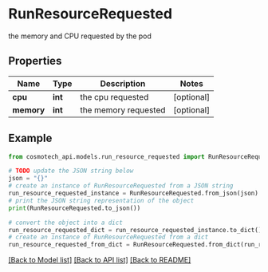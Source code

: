 # RunResourceRequested

the memory and CPU requested by the pod

## Properties

Name | Type | Description | Notes
------------ | ------------- | ------------- | -------------
**cpu** | **int** | the cpu requested | [optional] 
**memory** | **int** | the memory requested | [optional] 

## Example

```python
from cosmotech_api.models.run_resource_requested import RunResourceRequested

# TODO update the JSON string below
json = "{}"
# create an instance of RunResourceRequested from a JSON string
run_resource_requested_instance = RunResourceRequested.from_json(json)
# print the JSON string representation of the object
print(RunResourceRequested.to_json())

# convert the object into a dict
run_resource_requested_dict = run_resource_requested_instance.to_dict()
# create an instance of RunResourceRequested from a dict
run_resource_requested_from_dict = RunResourceRequested.from_dict(run_resource_requested_dict)
```
[[Back to Model list]](../README.md#documentation-for-models) [[Back to API list]](../README.md#documentation-for-api-endpoints) [[Back to README]](../README.md)


